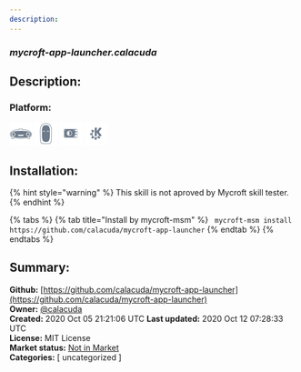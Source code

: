 ```yaml
---
description: 
---
```


### _mycroft-app-launcher.calacuda_  
## Description:  
  
  
  
### Platform:  
 ![Mark I](../.gitbook/assets/mark-1-icon.png)  ![Mark II](../.gitbook/assets/mark-2-icon.png)  ![Picroft](../.gitbook/assets/picroft-icon.png)  ![plasmoid](../.gitbook/assets/kde.png)   
## Installation:  
{% hint style="warning" %}
This skill is not aproved by Mycroft skill tester.
{% endhint %}
    
{% tabs %}
{% tab title="Install by mycroft-msm" %}
``` mycroft-msm install https://github.com/calacuda/mycroft-app-launcher```
{% endtab %}
  {% endtabs %}
    
## Summary:  
**Github:** [https://github.com/calacuda/mycroft-app-launcher](https://github.com/calacuda/mycroft-app-launcher)  
**Owner:** [@calacuda](https://github.com/calacuda)  
**Created:** 2020 Oct 05 21:21:06 UTC  **Last updated:** 2020 Oct 12 07:28:33 UTC  
**License:** MIT License  
**Market status:** [Not in Market](https://market.mycroft.ai/skill/)  
**Categories:** [ uncategorized ]   
